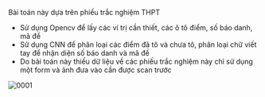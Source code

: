 Bài toán này dựa trên phiếu trắc nghiệm THPT
- Sử dụng Opencv để lấy các ví trị cần thiết, các ô tô điểm, số báo danh, mã đề
- Sử dụng CNN để phân loại các điểm đã tô và chưa tô, phân loại chữ viết tay để nhận diện số báo danh và mã đề
- Do bài toán này thiếu dữ liệu về các phiếu trắc nghiệm này chỉ sử dụng một form và ảnh đưa vào cần được scan trước

![0001](https://user-images.githubusercontent.com/72034584/146708071-8783b119-b952-4198-ae77-7cf1b0e0af07.jpg)

